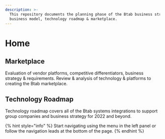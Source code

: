 ```yaml
---
description: >-
  This repository documents the planning phase of the Btab business strategy,
  business model, technology roadmap & marketplace.
---
```


# Home

## Marketplace

Evaluation of vendor platforms, competitive differentiators, business strategy & requirements. Review & analysis of technology & platforms to creating the Btab marketplace.

## Technology Roadmap

Technology roadmap covers all of the Btab systems integrations to support group companies and business strategy for 2022 and beyond.

{% hint style="info" %}
Start navigating using the menu in the left panel or follow the navigation leads at the bottom of the page.
{% endhint %}



